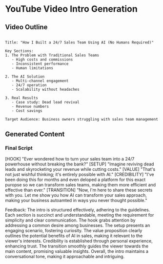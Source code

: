 # YouTube Video Intro Generation

## Video Outline
```

Title: "How I Built a 24/7 Sales Team Using AI (No Humans Required)"

Key Sections:
1. The Problem with Traditional Sales Teams
   - High costs and commissions
   - Inconsistent performance
   - Human limitations

2. The AI Solution
   - Multi-channel engagement
   - 24/7 operation
   - Scalability without headaches

3. Real Results
   - Case study: Dead lead revival
   - Revenue numbers
   - Cost savings

Target Audience: Business owners struggling with sales team management

```

## Generated Content

### Final Script
[HOOK] "Ever wondered how to turn your sales team into a 24/7 powerhouse without breaking the bank?"
[SETUP] "Imagine reviving dead leads and skyrocketing your revenue while cutting costs."
[VALUE] "That's not just wishful thinking; it's entirely possible with AI."
[CREDIBILITY] "I've been doing this for months and even deloped a platform for this exact puropse so we can transform sales teams, making them more efficient and effective than ever."
[TRANSITION] "Now, I'm here to share these secrets with you. Let me show you how AI can transform your sales approach, making your business autoamted in ways you never thought possible."

Feedback:
The intro is structured effectively, adhering to the guidelines. Each section is succinct and understandable, meeting the requirement for simplicity and clear communication. The hook grabs attention by addressing a common desire among businesses. The setup presents an engaging scenario, fostering curiosity. The value proposition clearly outlines the potential benefits of AI in sales, making it relevant to the viewer's interests. Credibility is established through personal experience, enhancing trust. The transition smoothly guides the viewer towards the main content, promising valuable insights. Overall, the intro maintains a conversational tone, making it approachable and intriguing.
```
